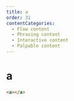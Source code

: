 ```yaml
---
title: a
order: 31
contentCategories:
  - Flow content
  - Phrasing content
  - Interactive content
  - Palpable content
---
```

# a

```html
<a></a>
```
